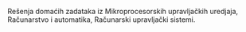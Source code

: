 Rešenja domaćih zadataka iz Mikroprocesorskih upravljačkih uredjaja, Računarstvo i automatika, Računarski upravljački sistemi.
